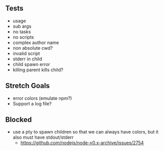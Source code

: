 ## Tests
* usage
* sub args
* no tasks
* no scripts
* complex author name
* non absolute cwd?
* invalid script
* stderr in child
* child spawn error
* killing parent kills child?

## Stretch Goals
* error colors (emulate npm?)
* Support a log file?

## Blocked
* use a pty to spawn children so that we can always have colors, but it also must have stdout/stderr
  * https://github.com/nodejs/node-v0.x-archive/issues/2754
